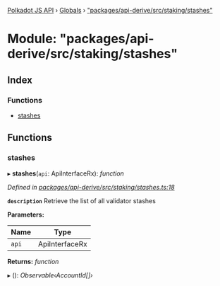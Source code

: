 [Polkadot JS API](../README.md) › [Globals](../globals.md) › ["packages/api-derive/src/staking/stashes"](_packages_api_derive_src_staking_stashes_.md)

# Module: "packages/api-derive/src/staking/stashes"

## Index

### Functions

* [stashes](_packages_api_derive_src_staking_stashes_.md#stashes)

## Functions

###  stashes

▸ **stashes**(`api`: ApiInterfaceRx): *function*

*Defined in [packages/api-derive/src/staking/stashes.ts:18](https://github.com/polkadot-js/api/blob/e42af97928/packages/api-derive/src/staking/stashes.ts#L18)*

**`description`** Retrieve the list of all validator stashes

**Parameters:**

Name | Type |
------ | ------ |
`api` | ApiInterfaceRx |

**Returns:** *function*

▸ (): *Observable‹AccountId[]›*
